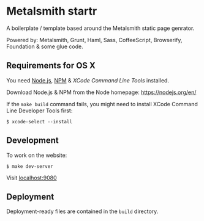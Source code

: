 # Metalsmith startr

A boilerplate / template based around the Metalsmith static page genrator.

Powered by: Metalsmith, Grunt, Haml, Sass, CoffeeScript, Browserify, Foundation & some glue code.

## Requirements for OS X

You need [Node.js](https://nodejs.org/en), [NPM](https://www.npmjs.com/
) & *XCode Command Line Tools* installed.

Download Node.js & NPM from the Node homepage: https://nodejs.org/en/

If the `make build` command fails, you might need to install XCode Command Line Developer Tools first:

    $ xcode-select --install

## Development

To work on the website:

    $ make dev-server

Visit [localhost:9080](http://localhost:9080/)

## Deployment

Deployment-ready files are contained in the `build` directory.
